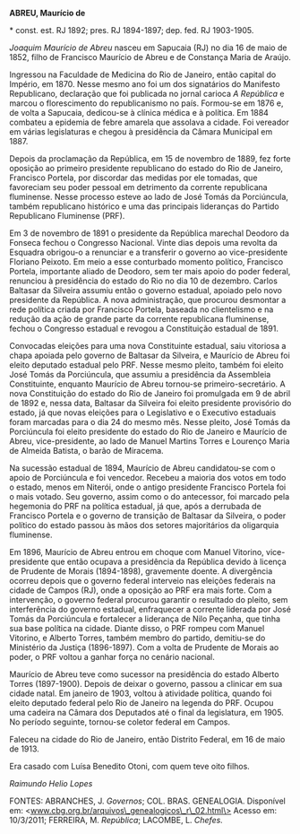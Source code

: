 **ABREU, Maurício de**

\* const. est. RJ 1892; pres. RJ 1894-1897; dep. fed. RJ 1903-1905.

*Joaquim Maurício de Abreu* nasceu em Sapucaia (RJ) no dia 16 de maio de
1852, filho de Francisco Maurício de Abreu e de Constança Maria de
Araújo.

Ingressou na Faculdade de Medicina do Rio de Janeiro, então capital do
Império, em 1870. Nesse mesmo ano foi um dos signatários do Manifesto
Republicano, declaração que foi publicada no jornal carioca *A
República* e marcou o florescimento do republicanismo no país. Formou-se
em 1876 e, de volta a Sapucaia, dedicou-se à clínica médica e à
política. Em 1884 combateu a epidemia de febre amarela que assolava a
cidade. Foi vereador em várias legislaturas e chegou à presidência da
Câmara Municipal em 1887.

Depois da proclamação da República, em 15 de novembro de 1889, fez forte
oposição ao primeiro presidente republicano do estado do Rio de Janeiro,
Francisco Portela, por discordar das medidas por ele tomadas, que
favoreciam seu poder pessoal em detrimento da corrente republicana
fluminense. Nesse processo esteve ao lado de José Tomás da Porciúncula,
também republicano histórico e uma das principais lideranças do Partido
Republicano Fluminense (PRF).

Em 3 de novembro de 1891 o presidente da República marechal Deodoro da
Fonseca fechou o Congresso Nacional. Vinte dias depois uma revolta da
Esquadra obrigou-o a renunciar e a transferir o governo ao
vice-presidente Floriano Peixoto. Em meio a esse conturbado momento
político, Francisco Portela, importante aliado de Deodoro, sem ter mais
apoio do poder federal, renunciou à presidência do estado do Rio no dia
10 de dezembro. Carlos Baltasar da Silveira assumiu então o governo
estadual, apoiado pelo novo presidente da República. A nova
administração, que procurou desmontar a rede política criada por
Francisco Portela, baseada no clientelismo e na redução da ação de
grande parte da corrente republicana fluminense, fechou o Congresso
estadual e revogou a Constituição estadual de 1891.

Convocadas eleições para uma nova Constituinte estadual, saiu vitoriosa
a chapa apoiada pelo governo de Baltasar da Silveira, e Maurício de
Abreu foi eleito deputado estadual pelo PRF. Nesse mesmo pleito, também
foi eleito José Tomás da Porciúncula, que assumiu a presidência da
Assembleia Constituinte, enquanto Maurício de Abreu tornou-se
primeiro-secretário. A nova Constituição do estado do Rio de Janeiro foi
promulgada em 9 de abril de 1892 e, nessa data, Baltasar da Silveira foi
eleito presidente provisório do estado, já que novas eleições para o
Legislativo e o Executivo estaduais foram marcadas para o dia 24 do
mesmo mês. Nesse pleito, José Tomás da Porciúncula foi eleito presidente
do estado do Rio de Janeiro e Maurício de Abreu, vice-presidente, ao
lado de Manuel Martins Torres e Lourenço Maria de Almeida Batista, o
barão de Miracema.

Na sucessão estadual de 1894, Maurício de Abreu candidatou-se com o
apoio de Porciúncula e foi vencedor. Recebeu a maioria dos votos em todo
o estado, menos em Niterói, onde o antigo presidente Francisco Portela
foi o mais votado. Seu governo, assim como o do antecessor, foi marcado
pela hegemonia do PRF na política estadual, já que, após a derrubada de
Francisco Portela e o governo de transição de Baltasar da Silveira, o
poder político do estado passou às mãos dos setores majoritários da
oligarquia fluminense.

Em 1896, Maurício de Abreu entrou em choque com Manuel Vitorino,
vice-presidente que então ocupava a presidência da República devido à
licença de Prudente de Morais (1894-1898), gravemente doente. A
divergência ocorreu depois que o governo federal interveio nas eleições
federais na cidade de Campos (RJ), onde a oposição ao PRF era mais
forte. Com a intervenção, o governo federal procurou garantir o
resultado do pleito, sem interferência do governo estadual, enfraquecer
a corrente liderada por José Tomás da Porciúncula e fortalecer a
liderança de Nilo Peçanha, que tinha sua base política na cidade. Diante
disso, o PRF rompeu com Manuel Vitorino, e Alberto Torres, também membro
do partido, demitiu-se do Ministério da Justiça (1896-1897). Com a volta
de Prudente de Morais ao poder, o PRF voltou a ganhar força no cenário
nacional.

Maurício de Abreu teve como sucessor na presidência do estado Alberto
Torres (1897-1900). Depois de deixar o governo, passou a clinicar em sua
cidade natal. Em janeiro de 1903, voltou à atividade política, quando
foi eleito deputado federal pelo Rio de Janeiro na legenda do PRF.
Ocupou uma cadeira na Câmara dos Deputados até o final da legislatura,
em 1905. No período seguinte, tornou-se coletor federal em Campos.

Faleceu na cidade do Rio de Janeiro, então Distrito Federal, em 16 de
maio de 1913.

Era casado com Luísa Benedito Otoni, com quem teve oito filhos.

*Raimundo Helio Lopes*

FONTES: ABRANCHES, J. *Governos*; COL. BRAS. GENEALOGIA. Disponível em:
\<www.cbg.org.br/arquivos\_genealogicos\_r\_02.html\> Acesso em:
10/3/2011; FERREIRA, M. *República*; LACOMBE, L. *Chefes.*
